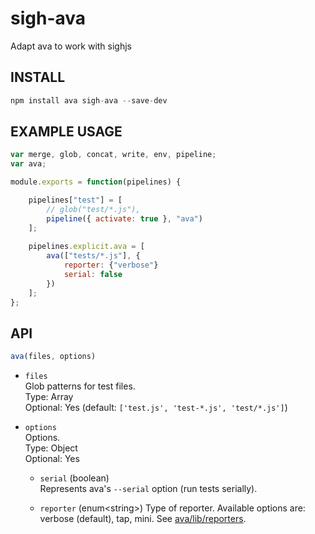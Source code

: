 # sigh-ava
Adapt ava to work with sighjs

INSTALL
-------
```js
npm install ava sigh-ava --save-dev
```

EXAMPLE USAGE
-------------
```js
var merge, glob, concat, write, env, pipeline;
var ava;

module.exports = function(pipelines) {

	pipelines["test"] = [
		// glob("test/*.js"),
		pipeline({ activate: true }, "ava")
	];
	
	pipelines.explicit.ava = [
		ava(["tests/*.js"], {
			reporter: {"verbose"}
			serial: false
		})
	]; 
};
```

API
---
```js
ava(files, options)
```

* `files`  
Glob patterns for test files.  
Type: Array  
Optional: Yes (default: `['test.js', 'test-*.js', 'test/*.js']`)

* `options`  
Options.  
Type: Object  
Optional: Yes  

    * `serial` (boolean)  
    Represents ava's `--serial` option (run tests serially).

    * `reporter` (enum<string&gt;)
    Type of reporter. Available options are: verbose (default), tap, mini. See [ava/lib/reporters](https://github.com/sindresorhus/ava/tree/master/lib/reporters).
